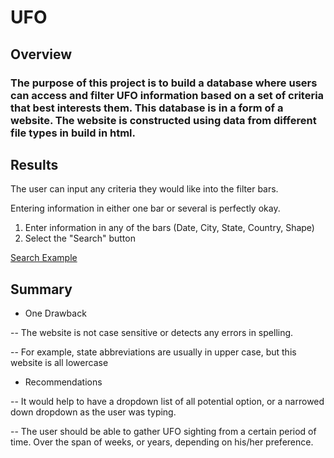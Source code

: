 # UFO

## Overview

### The purpose of this project is to build a database where users can access and filter UFO information based on a set of criteria that best interests them. This database is in a form of a website. The website is constructed using data from different file types in build in html.

## Results

The user can input any criteria they would like into the filter bars.

Entering information in either one bar or several is perfectly okay.

1. Enter information in any of the bars (Date, City, State, Country, Shape)
2. Select the "Search" button

[Search Example](https://github.com/mbugyis/UFO/blob/main/SearchUFO.png)

## Summary

- One Drawback

-- The website is not case sensitive or detects any errors in spelling.

-- For example, state abbreviations are usually in upper case, but this website is all lowercase

- Recommendations

-- It would help to have a dropdown list of all potential option, or a narrowed down dropdown as the user was typing.

-- The user should be able to gather UFO sighting from a certain period of time. Over the span of weeks, or years, depending on his/her preference.
